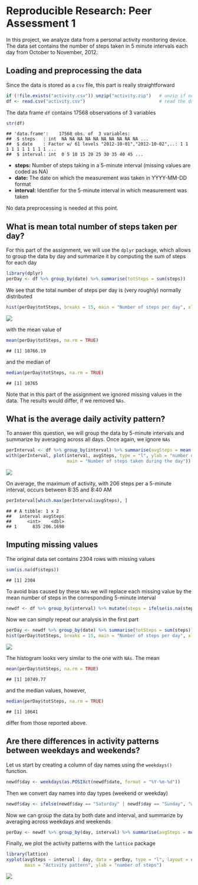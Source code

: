 # Reproducible Research: Peer Assessment 1

In this project, we analyze data from a personal activity monitoring device.
The data set contains the number of steps taken in 5 minute intervals each day from October to November, 2012.


## Loading and preprocessing the data
Since the data is stored as a `csv` file, this part is really straightforward

```r
if (!file.exists("activity.csv")) unzip("activity.zip")   # unzip if necessary 
df <- read.csv("activity.csv")                            # read the data
```

The data frame `df` contains 17568 observations of  3 variables

```r
str(df)
```

```
## 'data.frame':	17568 obs. of  3 variables:
##  $ steps   : int  NA NA NA NA NA NA NA NA NA NA ...
##  $ date    : Factor w/ 61 levels "2012-10-01","2012-10-02",..: 1 1 1 1 1 1 1 1 1 1 ...
##  $ interval: int  0 5 10 15 20 25 30 35 40 45 ...
```
* **steps:** Number of steps taking in a 5-minute interval (missing values are
coded as NA)
* **date:** The date on which the measurement was taken in YYYY-MM-DD
format
* **interval:** Identifier for the 5-minute interval in which measurement was
taken

No data preprocessing is needed at this point.




## What is mean total number of steps taken per day?

For this part of the assignment, we will use the `dplyr` package, which allows to group the data by day and summarize it by computing the sum of steps for each day

```r
library(dplyr)
perDay <- df %>% group_by(date) %>% summarise(totSteps = sum(steps))
```
We see that the total number of steps per day is (very roughly) normally distributed

```r
hist(perDay$totSteps, breaks = 15, main = "Number of steps per day", xlab = "number of steps")
```

![](PA1_template_files/figure-html/unnamed-chunk-4-1.png)<!-- -->

with the mean value of

```r
mean(perDay$totSteps, na.rm = TRUE)
```

```
## [1] 10766.19
```
and the median of

```r
median(perDay$totSteps, na.rm = TRUE)
```

```
## [1] 10765
```
Note that in this part of the assignment we ignored missing values in the data.
The results would differ, if we removed `NAs`.





## What is the average daily activity pattern?

To answer this question, we will group the data by 5-minute intervals and summarize by averaging across all days.
Once again, we ignore `NAs`

```r
perInterval <- df %>% group_by(interval) %>% summarise(avgSteps = mean(steps, na.rm = TRUE))
with(perInterval, plot(interval, avgSteps, type = "l", ylab = "number of steps",
                       main = "Number of steps taken during the day"))
```

![](PA1_template_files/figure-html/unnamed-chunk-7-1.png)<!-- -->

On average, the maximum of activity, with 206 steps per a 5-minute interval, occurs between 8:35 and 8:40 AM

```r
perInterval[which.max(perInterval$avgSteps), ]
```

```
## # A tibble: 1 x 2
##   interval avgSteps
##      <int>    <dbl>
## 1      835 206.1698
```



## Imputing missing values

The original data set contains 2304 rows with missing values

```r
sum(is.na(df$steps))
```

```
## [1] 2304
```

To avoid bias caused by these `NAs` we will replace each missing value by the mean number of steps in the corresponding 5-minute interval

```r
newdf <- df %>% group_by(interval) %>% mutate(steps = ifelse(is.na(steps), as.integer(mean(steps, na.rm = TRUE)), steps))
```

Now we can simply repeat our analysis in the first part

```r
perDay <- newdf %>% group_by(date) %>% summarise(totSteps = sum(steps))
hist(perDay$totSteps, breaks = 15, main = "Number of steps per day", xlab = "number of steps")
```

![](PA1_template_files/figure-html/unnamed-chunk-11-1.png)<!-- -->

The histogram looks very similar to the one with `NAs`.
The mean 

```r
mean(perDay$totSteps, na.rm = TRUE)
```

```
## [1] 10749.77
```
and the median values, however,

```r
median(perDay$totSteps, na.rm = TRUE)
```

```
## [1] 10641
```
differ from those reported above.




## Are there differences in activity patterns between weekdays and weekends?

Let us start by creating a column of day names using the `weekdays()` function.

```r
newdf$day <- weekdays(as.POSIXct(newdf$date, format = "%Y-%m-%d"))
```

Then we convert day names into day types (weekend or weekday)

```r
newdf$day <- ifelse(newdf$day == "Saturday" | newdf$day == "Sunday", "weekend", "weekday")
```

Now we can group the data by both date and interval, and summarize by averaging across weekdays and weekends

```r
perDay <- newdf %>% group_by(day, interval) %>% summarise(avgSteps = mean(steps))
```

Finally, we plot the activity patterns with the `lattice` package

```r
library(lattice)
xyplot(avgSteps ~ interval | day, data = perDay, type = "l", layout = c(1, 2),
       main = "Activity pattern", ylab = "number of steps")
```

![](PA1_template_files/figure-html/unnamed-chunk-17-1.png)<!-- -->
